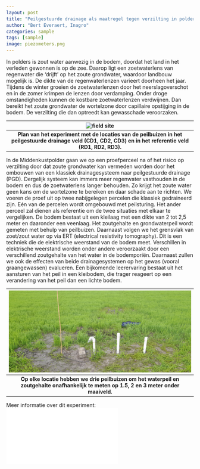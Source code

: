 ```yaml
---
layout: post
title: "Peilgestuurde drainage als maatregel tegen verzilting in poldercontext"
author: "Bert Everaert, Inagro"
categories: sample
tags: [sample]
image: piezometers.png
---
```


In polders is zout water aanwezig in de bodem, doordat het land in het verleden gewonnen is op de zee. 
Daarop ligt een zoetwaterlens van regenwater die ‘drijft’ op het zoute grondwater, waardoor landbouw mogelijk is. 
De dikte van de regenwaterlenzen varieert doorheen het jaar. Tijdens de winter groeien de zoetwaterlenzen door het 
neerslagoverschot en in de zomer krimpen de lenzen door verdamping. Onder droge omstandigheden kunnen de kostbare 
zoetwaterlenzen verdwijnen. Dan bereikt het zoute grondwater de wortelzone door capillaire opstijging in de bodem. 
De verzilting die dan optreedt kan gewasschade veroorzaken. 

|![field site](./assets/img/field_site.png)|
|:--:|
|<b>Plan van het experiment met de locaties van de peilbuizen in het peilgestuurde drainage veld (CD1, CD2, CD3) en in het referentie veld (RD1, RD2, RD3).</b>|

In de Middenkustpolder gaan we op een proefperceel na of het risico op verzilting door dat zoute grondwater kan vermeden 
worden door het ombouwen van een klassiek drainagesysteem naar peilgestuurde drainage (PGD). Dergelijk systeem kan immers 
meer regenwater vasthouden in de bodem en dus de zoetwaterlens langer behouden. Zo krijgt het zoute water geen kans om de 
wortelzone te bereiken en daar schade aan te richten. We voeren de proef uit op twee nabijgelegen percelen die klassiek 
gedraineerd zijn. Eén van de percelen wordt omgebouwd met peilsturing. Het ander perceel zal dienen als referentie om de 
twee situaties met elkaar te vergelijken. De bodem bestaat uit een kleilaag met een dikte van 2 tot 2,5 meter en daaronder 
een veenlaag. Het zoutgehalte en grondwaterpeil wordt gemeten met behulp van peilbuizen. Daarnaast volgen we het  grensvlak 
van zoet/zout water op via ERT (electrical resistivity tomography). Dit is een techniek die de elektrische weerstand van de 
bodem meet. Verschillen in elektrische weerstand worden onder andere veroorzaakt door een verschillend zoutgehalte van het 
water in de bodemporiën. Daarnaast zullen we ook de effecten van beide drainagesystemen op het gewas (vooral graangewassen)
evalueren. Een bijkomende leerervaring bestaat uit het aansturen van het peil in een kleibodem, die trager reageert op een 
verandering van het peil dan een lichte bodem. 

|![three piezometers](./assets/img/piezometers.png)|
|:--:|
|<b>Op elke locatie hebben we drie peilbuizen om het waterpeil en zoutgehalte onafhankelijk te meten op 1.5, 2 en 3 meter onder maaiveld.</b>|


Meer informatie over dit experiment: 
![poster](./assets/docu/wetenschapsmarkt_poster_OPPEIL_final_English.pdf)
